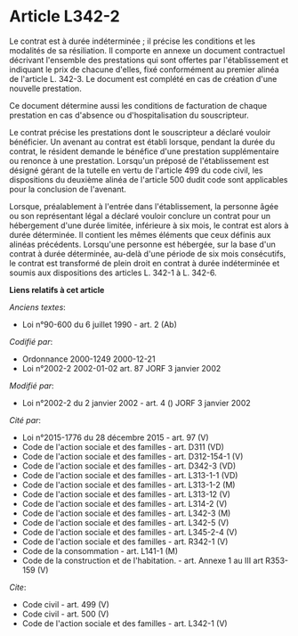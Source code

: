 # Article L342-2

Le contrat est à durée indéterminée ; il précise les conditions et les modalités de sa résiliation. Il comporte en annexe un
document contractuel décrivant l'ensemble des prestations qui sont offertes par l'établissement et indiquant le prix de
chacune d'elles, fixé conformément au premier alinéa de l'article L. 342-3. Le document est complété en cas de création d'une
nouvelle prestation. 

Ce document détermine aussi les conditions de facturation de chaque prestation en cas d'absence ou d'hospitalisation du
souscripteur. 

Le contrat précise les prestations dont le souscripteur a déclaré vouloir bénéficier. Un avenant au contrat est établi
lorsque, pendant la durée du contrat, le résident demande le bénéfice d'une prestation supplémentaire ou renonce à une
prestation. Lorsqu'un préposé de l'établissement est désigné gérant de la tutelle en vertu de l'article 499 du code civil,
les dispositions du deuxième alinéa de l'article 500 dudit code sont applicables pour la conclusion de l'avenant. 

Lorsque, préalablement à l'entrée dans l'établissement, la personne âgée ou son représentant légal a déclaré vouloir conclure
un contrat pour un hébergement d'une durée limitée, inférieure à six mois, le contrat est alors à durée déterminée. Il
contient les mêmes éléments que ceux définis aux alinéas précédents. Lorsqu'une personne est hébergée, sur la base d'un
contrat à durée déterminée, au-delà d'une période de six mois consécutifs, le contrat est transformé de plein droit en
contrat à durée indéterminée et soumis aux dispositions des articles L. 342-1 à L. 342-6.

**Liens relatifs à cet article**

_Anciens textes_:

  - Loi n°90-600 du 6 juillet 1990 - art. 2 (Ab)

_Codifié par_:

  - Ordonnance 2000-1249 2000-12-21
  - Loi n°2002-2 2002-01-02 art. 87 JORF 3 janvier 2002

_Modifié par_:

  - Loi n°2002-2 du 2 janvier 2002 - art. 4 () JORF 3 janvier 2002

_Cité par_:

  - Loi n°2015-1776 du 28 décembre 2015 - art. 97 (V)
  - Code de l'action sociale et des familles - art. D311 (VD)
  - Code de l'action sociale et des familles - art. D312-154-1 (V)
  - Code de l'action sociale et des familles - art. D342-3 (VD)
  - Code de l'action sociale et des familles - art. L313-1-1 (VD)
  - Code de l'action sociale et des familles - art. L313-1-2 (M)
  - Code de l'action sociale et des familles - art. L313-12 (V)
  - Code de l'action sociale et des familles - art. L314-2 (V)
  - Code de l'action sociale et des familles - art. L342-3 (M)
  - Code de l'action sociale et des familles - art. L342-5 (V)
  - Code de l'action sociale et des familles - art. L345-2-4 (V)
  - Code de l'action sociale et des familles - art. R342-1 (V)
  - Code de la consommation - art. L141-1 (M)
  - Code de la construction et de l'habitation. - art. Annexe 1 au III art R353-159 (V)

_Cite_:

  - Code civil - art. 499 (V)
  - Code civil - art. 500 (V)
  - Code de l'action sociale et des familles - art. L342-1 (V)
